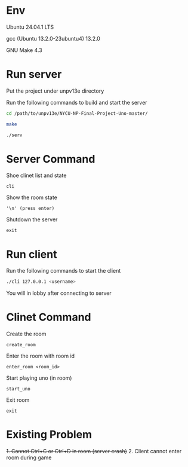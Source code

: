 # Env
Ubuntu 24.04.1 LTS

gcc (Ubuntu 13.2.0-23ubuntu4) 13.2.0

GNU Make 4.3

# Run server
Put the project under unpv13e directory

Run the following commands to build and start the server
```bash
cd /path/to/unpv13e/NYCU-NP-Final-Project-Uno-master/

make

./serv
```

# Server Command
Shoe clinet list and state
```serv
cli
```
Show the room state
```serv
'\n' (press enter)
```
Shutdown the server
```serv
exit
```

# Run client
Run the following commands to start the client
```bash
./cli 127.0.0.1 <username>
```
You will in lobby after connecting to server

# Clinet Command
Create the room
```cli
create_room
```
Enter the room with room id
```cli
enter_room <room_id>
```
Start playing uno (in room)
```cli
start_uno
```
Exit room
```cli
exit
```

# Existing Problem
~~1. Cannot Ctrl+C or Ctrl+D in room (server crash)~~
2. Client cannot enter room during game
